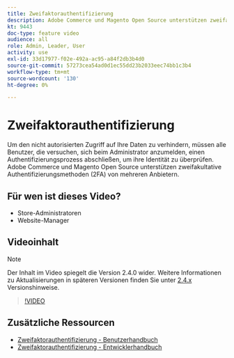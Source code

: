 ```yaml
---
title: Zweifaktorauthentifizierung
description: Adobe Commerce und Magento Open Source unterstützen zweifakultative Authentifizierungsmethoden (2FA) von mehreren Anbietern. Erfahren Sie, wie Zwei-Faktor-Authentifizierungsfunktionen dazu beitragen, den Administrator Ihres Stores zu schützen.
kt: 9443
doc-type: feature video
audience: all
role: Admin, Leader, User
activity: use
exl-id: 33d17977-f02e-492a-ac95-a84f2db3b4d0
source-git-commit: 57273cea54ad0d1ec55dd23b2033eec74bb1c3b4
workflow-type: tm+mt
source-wordcount: '130'
ht-degree: 0%

---
```


# Zweifaktorauthentifizierung

Um den nicht autorisierten Zugriff auf Ihre Daten zu verhindern, müssen alle Benutzer, die versuchen, sich beim Administrator anzumelden, einen Authentifizierungsprozess abschließen, um ihre Identität zu überprüfen. Adobe Commerce und Magento Open Source unterstützen zweifakultative Authentifizierungsmethoden (2FA) von mehreren Anbietern.

## Für wen ist dieses Video?

- Store-Administratoren
- Website-Manager

## Videoinhalt

>[!NOTE]
>
>Der Inhalt im Video spiegelt die Version 2.4.0 wider. Weitere Informationen zu Aktualisierungen in späteren Versionen finden Sie unter [2.4.x](https://devdocs.magento.com/guides/v2.4/release-notes/bk-release-notes.html) Versionshinweise.

>[!VIDEO](https://video.tv.adobe.com/v/339104?quality=12&learn=on)

## Zusätzliche Ressourcen

- [Zweifaktorauthentifizierung - Benutzerhandbuch](https://docs.magento.com/user-guide/stores/security-two-factor-authentication.html)
- [Zweifaktorauthentifizierung - Entwicklerhandbuch](https://devdocs.magento.com/guides/v2.4/security/two-factor-authentication.html)
